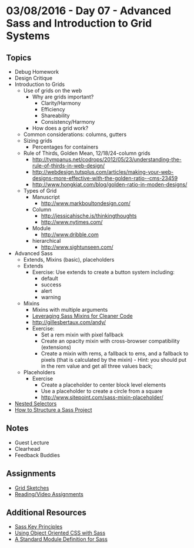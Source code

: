 # 03/08/2016 - Day 07 - Advanced Sass and Introduction to Grid Systems

## Topics
- Debug Homework
- Design Critique
- Introduction to Grids
    + Use of grids on the web
        * Why are grids important?
            - Clarity/Harmony
            - Efficiency
            - Shareability
            - Consistency/Harmony
        * How does a grid work?
    + Common considerations: columns, gutters
    + Sizing grids
        * Percentages for containers
    + Rule of Thirds, Golden Mean, 12/18/24-column grids
        * http://tympanus.net/codrops/2012/05/23/understanding-the-rule-of-thirds-in-web-design/
        * http://webdesign.tutsplus.com/articles/making-your-web-designs-more-effective-with-the-golden-ratio--cms-23459
        * http://www.hongkiat.com/blog/golden-ratio-in-moden-designs/
    + Types of Grid
        * Manuscript
            - http://www.markboultondesign.com/
         * Column
            - http://jessicahische.is/thinkingthoughts
            - http://www.nytimes.com/
        * Module
            - http://www.dribble.com
        * hierarchical
            - http://www.sightunseen.com/
- Advanced Sass
    + Extends, Mixins (basic), placeholders
    - Extends
        + Exercise: Use extends to create a button system including:
            - default
            - success
            - alert
            - warning
    + Mixins
        * Mixins with multiple arguments
        * [Leveraging Sass Mixins for Cleaner Code](http://thesassway.com/intermediate/leveraging-sass-mixins-for-cleaner-code)
        * http://gillesbertaux.com/andy/
        * Exercise: 
            * Set a rem mixin with pixel fallback
            * Create an opacity mixin with cross-browser compatibility (extensions)
            * Create a mixin with rems, a fallback to ems, and a fallback to pixels (that is calculated by the mixin) - Hint: you should put in the rem value and get all three values back;
    - Placeholders
        + Exercise
            * Create a placeholder to center block level elements
            * Use a placeholder to create a circle from a square
            * http://www.sitepoint.com/sass-mixin-placeholder/
- [Nested Selectors](http://thesassway.com/advanced/modular-css-an-example)
- [How to Structure a Sass Project](http://thesassway.com/beginner/how-to-structure-a-sass-project)

## Notes
- Guest Lecture
- Clearhead
- Feedback Buddies

## Assignments
- [Grid Sketches](https://online.theironyard.com/library/paths/143/units/496/assignments/770)
- [Reading/Video Assignments](https://online.theironyard.com/library/paths/143/units/496/assignments/774)

## Additional Resources
- [Sass Key Principles](http://sass-guidelin.es/#key-principles-1)
- [Using Object Oriented CSS with Sass](http://thesassway.com/intermediate/using-object-oriented-css-with-sass)
- [A Standard Module Definition for Sass](http://thesassway.com/intermediate/a-standard-module-definition-for-sass)
